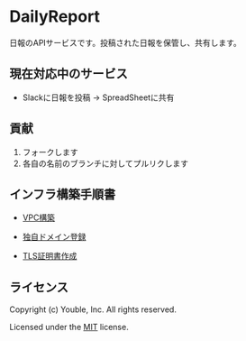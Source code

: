# DailyReport

日報のAPIサービスです。投稿された日報を保管し、共有します。

## 現在対応中のサービス

* Slackに日報を投稿 → SpreadSheetに共有

## 貢献

1. フォークします
2. 各自の名前のブランチに対してプルリクします  

## インフラ構築手順書  

- [VPC構築](/doc/setup-of-VPC.md)

- [独自ドメイン登録](/doc/setup-of-Route53.md)

- [TLS証明書作成](/doc/setup-of-VPC.md)

## ライセンス

Copyright (c) Youble, Inc. All rights reserved.

Licensed under the [MIT](LICENSE.txt) license.

